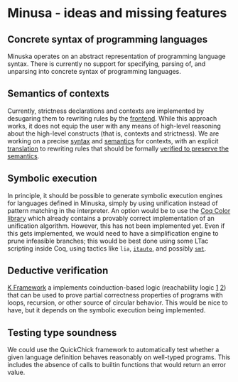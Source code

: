 # Minusa - ideas and missing features

## Concrete syntax of programming languages

Minuska operates on an abstract representation of programming language syntax. There is currently no support for specifying, parsing of, and unparsing into concrete syntax of programming languages.

## Semantics of contexts

Currently, strictness declarations and contexts are implemented by desugaring them to rewriting rules by the [frontend](https://h0nzzik.github.io/minuska/Minuska.frontend.html).
While this approach works, it does not equip the user with any means of high-level reasoning about the high-level constructs (that is, contexts and strictness).
We are working on a precise [syntax](https://h0nzzik.github.io/minuska/Minuska.minusl_syntax.html) and [semantics](https://h0nzzik.github.io/minuska/Minuska.minusl_semantics.html) for contexts, with an explicit [translation](https://h0nzzik.github.io/minuska/Minuska.minusl_compile.html) to rewriting rules that should be formally [verified to preserve the semantics](https://h0nzzik.github.io/minuska/Minuska.minusl_compile_properties.html).

## Symbolic execution

In principle, it should be possible to generate symbolic execution engines for languages defined in Minuska, simply by using unification instead of pattern matching in the interpreter.
An option would be to use the [Coq Color library](https://github.com/fblanqui/color) which already contains a provably correct implementation of an unification algorithm.
However, this has not been implemented yet.
Even if this gets implemented, we would need to have a simplification engine to prune infeasible branches; this would be best done using some LTac scripting inside Coq, using tactics like `lia`,
[`itauto`](https://drops.dagstuhl.de/entities/document/10.4230/LIPIcs.ITP.2021.9), and possibly [`smt`](https://smtcoq.github.io/).

## Deductive verification

[K Framework](https://kframework.org/) a implements coinduction-based logic (reachability logic [1](https://ieeexplore.ieee.org/document/6571568) [2](https://link.springer.com/chapter/10.1007/978-3-319-44802-2_8))
that can be used to prove partial correctness properties of programs with loops, recursion, or other source of circular behavior. This would be nice to have, but it depends on the symbolic execution being implemented.


## Testing type soundness

We could use the QuickChick framework to automatically test whether a given language definition behaves reasonably on well-typed programs. This includes the absence of calls to builtin functions that would return an error value.
